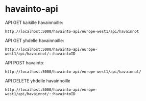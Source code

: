 # havainto-api

API GET kaikille havainnoille:

```http://localhost:5000/havainto-api/europe-west1/api/havainnot```

API GET yhdelle havainnoille:

```http://localhost:5000/havainto-api/europe-west1/api/havainnot/::havaintoID```

API POST havainto:

```http://localhost:5000/havainto-api/europe-west1/api/havainnot/```

API DELETE yhdelle havainnoille

```http://localhost:5000/havainto-api/europe-west1/api/havainnot/::havaintoID```
